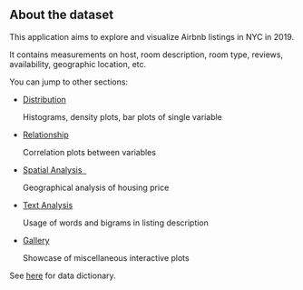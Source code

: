 


<h2>About the dataset</h2>

<p>This application aims to explore and visualize Airbnb listings in NYC in 2019.</p> 

<p>It contains measurements on host, room description, room type, reviews, 
availability, geographic location, etc.</p>


You can jump to other sections: 

<ul>
<li>
  <a href = "javascript:void(0)" onclick = "distribution()">
  Distribution
  </a>
  <p>
    Histograms, density plots, bar plots of single variable
  </p>
</li>
<li> 
  <a href = "javascript:void(0)" onclick = "relationship()">
  Relationship
  </a>
  <p>
    Correlation plots between variables 
  </p>
</li>
<li>
  <a href = "javascript:void(0)" onclick = "spatialAnalysis()">
  Spatial Analysis &nbsp
  </a>
  <p>
    Geographical analysis of housing price 
  </p>
</li>
<li>
  <a href = "javascript:void(0)" onclick = "textAnalysis()">
  Text Analysis
  </a>
  <p>
    Usage of words and bigrams in listing description 
  </p>
</li>
<li>
  <a href = "javascript:void(0)" onclick = "gallery()">
  Gallery
  </a>
  <p>
    Showcase of miscellaneous interactive plots 
  </p>
</li>
</ul>

<script>
function distribution() {
  $("a[data-value ='Distribution'").click()
}
function relationship() {
  $("a[data-value ='Relationship'").click()
}
function spatialAnalysis() {
  $("a[data-value ='Spatial Analysis'").click()
}
function textAnalysis() {
  $("a[data-value ='Text Analysis'").click()
}
function gallery() {
  $("a[data-value ='Gallery'").click()
}
</script>


See <a href = "https://qiushiyan.github.io/nyclodging/reference/listings.html">here</a> for data dictionary.  

